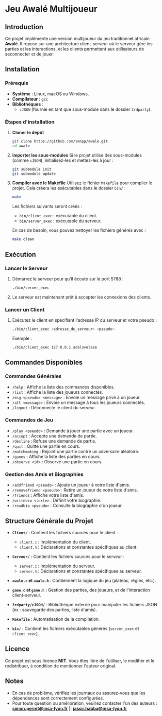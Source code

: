 # Jeu Awalé Multijoueur

## Introduction

Ce projet implémente une version multijoueur du jeu traditionnel africain
**Awalé**. Il repose sur une architecture client-serveur où le serveur gère les
parties et les interactions, et les clients permettent aux utilisateurs de
seconnecter et de jouer.

## Installation

### Prérequis

-   **Système** : Linux, macOS ou Windows.
-   **Compilateur** : `gcc`
-   **Bibliothèques** :
    -   `cJSON` (fournie en tant que sous-module dans le dossier `3rdparty`).

### Étapes d'installation

1. **Cloner le dépôt**

    ```bash
    git clone https://github.com/smnpp/awale.git
    cd awale
    ```

2. **Importer les sous-modules** Si le projet utilise des sous-modules (comme
   `cJSON`), initialisez-les et mettez-les à jour :

    ```bash
    git submodule init
    git submodule update
    ```

3. **Compiler avec le Makefile** Utilisez le fichier `Makefile` pour compiler le
   projet. Cela créera les exécutables dans le dossier `bin/` :

    ```bash
    make
    ```

    Les fichiers suivants seront créés :

    - `bin/client_exec` : exécutable du client.
    - `bin/server_exec` : exécutable du serveur.

    En cas de besoin, vous pouvez nettoyer les fichiers générés avec :

    ```bash
    make clean
    ```

## Exécution

### Lancer le Serveur

1. Démarrez le serveur pour qu'il écoute sur le port 5788 :

    ```bash
    ./bin/server_exec
    ```

2. Le serveur est maintenant prêt à accepter les connexions des clients.

### Lancer un Client

1. Exécutez le client en spécifiant l'adresse IP du serveur et votre pseudo :

    ```bash
    ./bin/client_exec <adresse_du_serveur> <pseudo>
    ```

    Exemple :

    ```bash
    ./bin/client_exec 127.0.0.1 adalovelace
    ```

## Commandes Disponibles

### Commandes Générales

-   `/help` : Affiche la liste des commandes disponibles.
-   `/list` : Affiche la liste des joueurs connectés.
-   `/msg <pseudo> <message>` : Envoie un message privé à un joueur.
-   `/all <message>` : Envoie un message à tous les joueurs connectés.
-   `/logout` : Déconnecte le client du serveur.

### Commandes de Jeu

-   `/play <pseudo>` : Demande à jouer une partie avec un joueur.
-   `/accept` : Accepte une demande de partie.
-   `/decline` : Refuse une demande de partie.
-   `/quit` : Quitte une partie en cours.
-   `/matchmaking` : Rejoint une partie contre un adversaire aléatoire.
-   `/games` : Affiche la liste des parties en cours.
-   `/observe <id>` : Observe une partie en cours.

### Gestion des Amis et Biographies

-   `/addfriend <pseudo>` : Ajoute un joueur à votre liste d'amis.
-   `/removefriend <pseudo>` : Retire un joueur de votre liste d'amis.
-   `/friends` : Affiche votre liste d'amis.
-   `/writebio <texte>` : Définit votre biographie.
-   `/readbio <pseudo>` : Consulte la biographie d'un joueur.

## Structure Générale du Projet

-   **`Client/`** : Contient les fichiers sources pour le client :

    -   `client.c` : Implémentation du client.
    -   `client.h` : Déclarations et constantes spécifiques au client.

-   **`Serveur/`** : Contient les fichiers sources pour le serveur :

    -   `server.c` : Implémentation du serveur.
    -   `server.h` : Déclarations et constantes spécifiques au serveur.

-   **`awale.c` et `awale.h`** : Contiennent la logique du jeu (plateau, règles,
    etc.).
-   **`game.c` et `game.h`** : Gestion des parties, des joueurs, et de
    l'interaction client-serveur.
-   **`3rdparty/cJSON/`** : Bibliothèque externe pour manipuler les fichiers
    JSON (ex : sauvegarde des parties, liste d'amis).
-   **`Makefile`** : Automatisation de la compilation.
-   **`bin/`** : Contient les fichiers exécutables générés (`server_exec` et
    `client_exec`).

## Licence

Ce projet est sous licence **MIT**. Vous êtes libre de l'utiliser, le modifier
et le redistribuer, à condition de mentionner l'auteur original.

## Notes

-   En cas de problème, vérifiez les journaux ou assurez-vous que les
    dépendances sont correctement configurées.
-   Pour toute question ou amélioration, veuillez contacter l'un des auteurs :
    **simon.perret@insa-lyon.fr** || **jassir.habba@insa-lyon.fr**
